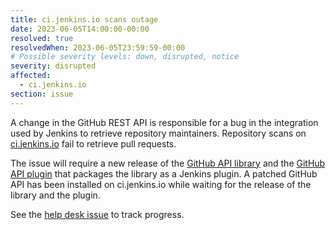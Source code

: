 ```yaml
---
title: ci.jenkins.io scans outage
date: 2023-06-05T14:00:00-00:00
resolved: true
resolvedWhen: 2023-06-05T23:59:59-00:00
# Possible severity levels: down, disrupted, notice
severity: disrupted
affected:
  - ci.jenkins.io
section: issue
---
```


A change in the GitHub REST API is responsible for a bug in the integration used by Jenkins to retrieve repository maintainers.
Repository scans on [ci.jenkins.io](https://ci.jenkins.io) fail to retrieve pull requests.

The issue will require a new release of the [GitHub API library](https://github.com/hub4j/github-api/) and the [GitHub API plugin](https://plugins.jenkins.io/github-api/) that packages the library as a Jenkins plugin.
A patched GitHub API has been installed on ci.jenkins.io while waiting for the release of the library and the plugin.

See the [help desk issue](https://github.com/jenkins-infra/helpdesk/issues/3617) to track progress.
